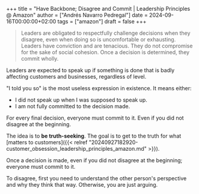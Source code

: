 +++
title = "Have Backbone; Disagree and Commit | Leadership Principles @ Amazon"
author = ["Andrés Navarro Pedregal"]
date = 2024-09-16T00:00:00+02:00
tags = ["amazon"]
draft = false
+++

> Leaders are obligated to respectfully challenge decisions when they disagree, even when doing so is uncomfortable or exhausting. Leaders have conviction and are tenacious. They do not compromise for the sake of social cohesion. Once a decision is determined, they commit wholly.

Leaders are expected to speak up if something is done that is badly affecting customers and businesses, regardless of level.

"I told you so" is the most useless expression in existence. It means either:

-   I did not speak up when I was supposed to speak up.
-   I am not fully committed to the decision made.

For every final decision, everyone must commit to it. Even if you did not disagree at the beginning.

The idea is to **be truth-seeking**. The goal is to get to the truth for what [matters to customers]({{< relref "20240927182920-customer_obsession_leadership_principles_amazon.md" >}}).

Once a decision is made, even if you did not disagree at the beginning; everyone must commit to it.

To disagree, first you need to understand the other person's perspective and why they think that way.
Otherwise, you are just arguing.
